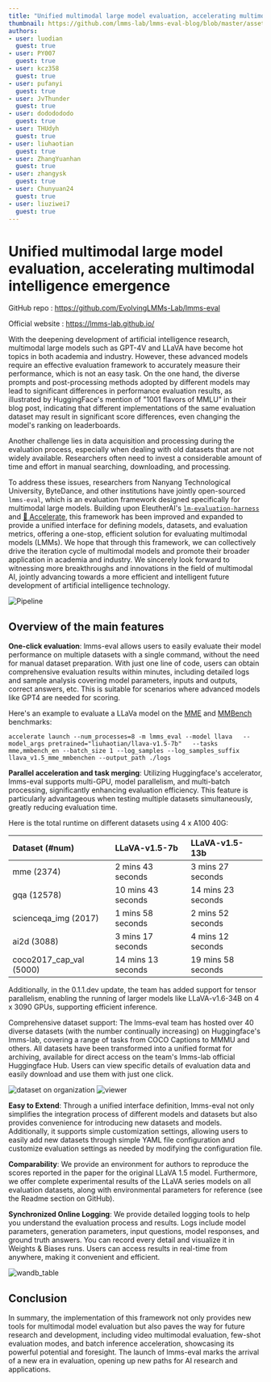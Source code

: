 ```yaml
---
title: "Unified multimodal large model evaluation, accelerating multimodal intelligence emergence"
thumbnail: https://github.com/lmms-lab/lmms-eval-blog/blob/master/assets/img/lmms-eval-header.png
authors:
- user: luodian
  guest: true
- user: PY007
  guest: true
- user: kcz358
  guest: true
- user: pufanyi
  guest: true
- user: JvThunder
  guest: true
- user: dododododo
  guest: true
- user: THUdyh
  guest: true
- user: liuhaotian
  guest: true
- user: ZhangYuanhan
  guest: true
- user: zhangysk
  guest: true
- user: Chunyuan24
  guest: true
- user: liuziwei7
  guest: true
---
```

# Unified multimodal large model evaluation, accelerating multimodal intelligence emergence

GitHub repo : https://github.com/EvolvingLMMs-Lab/lmms-eval

Official website : https://lmms-lab.github.io/

With the deepening development of artificial intelligence research, multimodal large models such as GPT-4V and LLaVA have become hot topics in both academia and industry. However, these advanced models require an effective evaluation framework to accurately measure their performance, which is not an easy task. On the one hand, the diverse prompts and post-processing methods adopted by different models may lead to significant differences in performance evaluation results, as illustrated by HuggingFace's mention of "1001 flavors of MMLU" in their blog post, indicating that different implementations of the same evaluation dataset may result in significant score differences, even changing the model's ranking on leaderboards.

Another challenge lies in data acquisition and processing during the evaluation process, especially when dealing with old datasets that are not widely available. Researchers often need to invest a considerable amount of time and effort in manual searching, downloading, and processing.

To address these issues, researchers from Nanyang Technological University, ByteDance, and other institutions have jointly open-sourced `lmms-eval`, which is an evaluation framework designed specifically for multimodal large models. Building upon EleutherAI's [`lm-evaluation-harness`](https://github.com/EleutherAI/lm-evaluation-harness) and [🤗 Accelerate](https://github.com/huggingface/accelerate), this framework has been improved and expanded to provide a unified interface for defining models, datasets, and evaluation metrics, offering a one-stop, efficient solution for evaluating multimodal models (LMMs). We hope that through this framework, we can collectively drive the iteration cycle of multimodal models and promote their broader application in academia and industry. We sincerely look forward to witnessing more breakthroughs and innovations in the field of multimodal AI, jointly advancing towards a more efficient and intelligent future development of artificial intelligence technology.

<image src="https://github.com/lmms-lab/lmms-eval-blog/blob/master/assets/img/teaser.png" alt="Pipeline"/>

## Overview of the main features

**One-click evaluation**: lmms-eval allows users to easily evaluate their model performance on multiple datasets with a single command, without the need for manual dataset preparation. With just one line of code, users can obtain comprehensive evaluation results within minutes, including detailed logs and sample analysis covering model parameters, inputs and outputs, correct answers, etc. This is suitable for scenarios where advanced models like GPT4 are needed for scoring.

Here's an example to evaluate a LLaVa model on the [MME](https://arxiv.org/abs/2306.13394) and [MMBench](https://arxiv.org/abs/2307.06281) benchmarks:
```
accelerate launch --num_processes=8 -m lmms_eval --model llava   --model_args pretrained="liuhaotian/llava-v1.5-7b"   --tasks mme,mmbench_en --batch_size 1 --log_samples --log_samples_suffix llava_v1.5_mme_mmbenchen --output_path ./logs
```

**Parallel acceleration and task merging**: Utilizing Huggingface's accelerator, lmms-eval supports multi-GPU, model parallelism, and multi-batch processing, significantly enhancing evaluation efficiency. This feature is particularly advantageous when testing multiple datasets simultaneously, greatly reducing evaluation time.

Here is the total runtime on different datasets using 4 x A100 40G:



| Dataset (#num)          | LLaVA-v1.5-7b      | LLaVA-v1.5-13b     |
| :---------------------- | :----------------- | :----------------- |
| mme (2374)              | 2 mins 43 seconds  | 3 mins 27 seconds  |
| gqa (12578)             | 10 mins 43 seconds | 14 mins 23 seconds |
| scienceqa_img (2017)    | 1 mins 58 seconds  | 2 mins 52 seconds  |
| ai2d (3088)             | 3 mins 17 seconds  | 4 mins 12 seconds  |
| coco2017_cap_val (5000) | 14 mins 13 seconds | 19 mins 58 seconds |


Additionally, in the 0.1.1.dev update, the team has added support for tensor parallelism, enabling the running of larger models like LLaVA-v1.6-34B on 4 x 3090 GPUs, supporting efficient inference.

Comprehensive dataset support: The lmms-eval team has hosted over 40 diverse datasets (with the number continually increasing) on Huggingface's lmms-lab, covering a range of tasks from COCO Captions to MMMU and others. All datasets have been transformed into a unified format for archiving, available for direct access on the team's lmms-lab official Huggingface Hub. Users can view specific details of evaluation data and easily download and use them with just one click.

<image src="https://github.com/lmms-lab/lmms-eval-blog/blob/master/assets/img/org_dataset.png" alt="dataset on organization"/>

<image src="https://github.com/lmms-lab/lmms-eval-blog/blob/master/assets/img/viewer.png"  alt="viewer" />

**Easy to Extend**: Through a unified interface definition, lmms-eval not only simplifies the integration process of different models and datasets but also provides convenience for introducing new datasets and models. Additionally, it supports simple customization settings, allowing users to easily add new datasets through simple YAML file configuration and customize evaluation settings as needed by modifying the configuration file.

**Comparability**: We provide an environment for authors to reproduce the scores reported in the paper for the original LLaVA 1.5 model. Furthermore, we offer complete experimental results of the LLaVA series models on all evaluation datasets, along with environmental parameters for reference (see the Readme section on GitHub).

**Synchronized Online Logging**: We provide detailed logging tools to help you understand the evaluation process and results. Logs include model parameters, generation parameters, input questions, model responses, and ground truth answers. You can record every detail and visualize it in Weights & Biases runs. Users can access results in real-time from anywhere, making it convenient and efficient.

<image src="https://github.com/lmms-lab/lmms-eval-blog/blob/master/assets/img/wandb_table.jpg" alt="wandb_table" />

## Conclusion

In summary, the implementation of this framework not only provides new tools for multimodal model evaluation but also paves the way for future research and development, including video multimodal evaluation, few-shot evaluation modes, and batch inference acceleration, showcasing its powerful potential and foresight. The launch of lmms-eval marks the arrival of a new era in evaluation, opening up new paths for AI research and applications.
